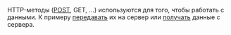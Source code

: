HTTP-методы ([POST](POST.md), GET, ...) используются для того, чтобы работать с данными. К примеру [передавать](obsidian://open?vault=Web%20Dev&file=React%2F%D0%A0%D0%B0%D0%B1%D0%BE%D1%82%D0%B0%20%D1%81%20%D0%B4%D0%B0%D0%BD%D0%BD%D1%8B%D0%BC%D0%B8) их на сервер или [получать](obsidian://open?vault=Web%20Dev&file=React%2F%D0%A0%D0%B0%D0%B1%D0%BE%D1%82%D0%B0%20%D1%81%20%D0%B4%D0%B0%D0%BD%D0%BD%D1%8B%D0%BC%D0%B8) данные с сервера.